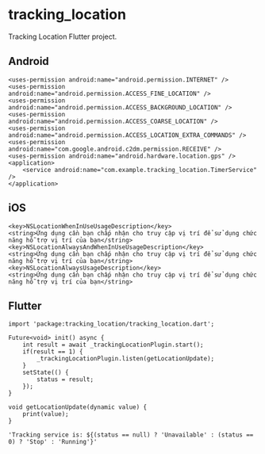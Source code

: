 # tracking_location

Tracking Location Flutter project.

## Android

    <uses-permission android:name="android.permission.INTERNET" />
    <uses-permission android:name="android.permission.ACCESS_FINE_LOCATION" />
    <uses-permission android:name="android.permission.ACCESS_BACKGROUND_LOCATION" />
    <uses-permission android:name="android.permission.ACCESS_COARSE_LOCATION" />
    <uses-permission android:name="android.permission.ACCESS_LOCATION_EXTRA_COMMANDS" />
    <uses-permission android:name="com.google.android.c2dm.permission.RECEIVE" />
    <uses-permission android:name="android.hardware.location.gps" />
    <application>
        <service android:name="com.example.tracking_location.TimerService" />
    </application>


## iOS

    <key>NSLocationWhenInUseUsageDescription</key>
    <string>Ứng dụng cần bạn chấp nhận cho truy cập vị trí để sử dụng chức năng hỗ trợ vị trí của bạn</string>
    <key>NSLocationAlwaysAndWhenInUseUsageDescription</key>
    <string>Ứng dụng cần bạn chấp nhận cho truy cập vị trí để sử dụng chức năng hỗ trợ vị trí của bạn</string>
    <key>NSLocationAlwaysUsageDescription</key>
    <string>Ứng dụng cần bạn chấp nhận cho truy cập vị trí để sử dụng chức năng hỗ trợ vị trí của bạn</string>

## Flutter
    import 'package:tracking_location/tracking_location.dart';

    Future<void> init() async {
        int result = await _trackingLocationPlugin.start();
        if(result == 1) {
            _trackingLocationPlugin.listen(getLocationUpdate);
        }
        setState(() {
            status = result;
        });
    }

    void getLocationUpdate(dynamic value) {
        print(value);
    }

    'Tracking service is: ${(status == null) ? 'Unavailable' : (status == 0) ? 'Stop' : 'Running'}'
